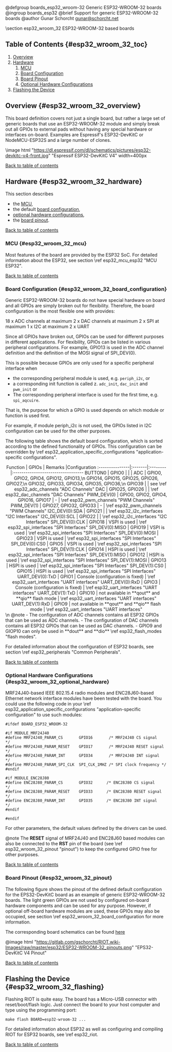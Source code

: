 <!--
Copyright (C) 2018 Gunar Schorcht

This file is subject to the terms and conditions of the GNU Lesser
General Public License v2.1. See the file LICENSE in the top level
directory for more details.
-->

@defgroup   boards_esp32_wroom-32 Generic ESP32-WROOM-32 boards
@ingroup    boards_esp32
@brief      Support for generic ESP32-WROOM-32 boards
@author     Gunar Schorcht <gunar@schorcht.net>

\section esp32_wroom_32 ESP32-WROOM-32 based boards

## Table of Contents {#esp32_wroom_32_toc}

1. [Overview](#esp32_wroom_32_overview)
2. [Hardware](#esp32_wroom_32_hardware)
    1. [MCU](#esp32_wroom_32_mcu)
    2. [Board Configuration](#esp32_wroom_32_board_configuration)
    3. [Board Pinout](#esp32_wroom_32_pinout)
    4. [Optional Hardware Configurations](#esp32_wroom_32_optional_hardware)
3. [Flashing the Device](#esp32_wroom_32_flashing)

## Overview {#esp32_wroom_32_overview}

This board definition covers not just a single board, but rather a large set
of generic boards that use an ESP32-WROOM-32 module and simply break out all
GPIOs to external pads without having any special hardware or interfaces
on-board. Examples are Espressif's ESP32-DevKitC or NodeMCU-ESP32S and a
large number of clones.

\image html "https://dl.espressif.com/dl/schematics/pictures/esp32-devkitc-v4-front.jpg" "Espressif ESP32-DevKitC V4" width=400px

[Back to table of contents](#esp32_wroom_32_toc)

## Hardware {#esp32_wroom_32_hardware}

This section describes

- the [MCU](#esp32_wroom_32_mcu),
- the default [board configuration](#esp32_wroom_32_board_configuration),
- [optional hardware configurations](#esp32_wroom_32_optional_hardware),
- the [board pinout](#esp32_wroom_32_pinout).

[Back to table of contents](#esp32_wroom_32_toc)

### MCU {#esp32_wroom_32_mcu}

Most features of the board are provided by the ESP32 SoC. For detailed
information about the ESP32, see section \ref esp32_mcu_esp32 "MCU ESP32".

[Back to table of contents](#esp32_wroom_32_toc)

### Board Configuration {#esp32_wroom_32_board_configuration}

Generic ESP32-WROOM-32 boards do not have special hardware on board and all
GPIOs are simply broken out for flexibility. Therefore, the board
configuration is the most flexible one with provides:

18 x ADC channels at maximum
2 x DAC channels at maximum
2 x SPI at maximum
1 x I2C at maximum
2 x UART

Since all GPIOs have broken out, GPIOs can be used for different purposes
in different applications. For flexibility, GPIOs can be listed in various
peripheral configurations. For example, GPIO13 is used in the ADC channel
definition and the definition of the MOSI signal of SPI_DEV(0).

This is possible because GPIOs are only used for a specific peripheral
interface when

- the corresponding peripheral module is used, e.g. `periph_i2c`, or
- a corresponding init function is called z. `adc_init`, `dac_init` and
  `pwm_init` or
- The corresponding peripheral interface is used for the first time,
  e.g. `spi_aqcuire`.

That is, the purpose for which a GPIO is used depends on which module
or function is used first.

For example, if module periph_i2c is not used, the GPIOs listed in I2C
configuration can be used for the other purposes.

The following table shows the default board configuration, which is sorted
according to the defined functionality of GPIOs. This configuration can be
overridden by \ref esp32_application_specific_configurations
"application-specific configurations".

<center>
Function        | GPIOs  | Remarks |Configuration
:---------------|:-------|:--------|:----------------------------------
BUTTON0         | GPIO0  | | |
ADC             | GPIO0, GPIO2, GPIO4, GPIO12, GPIO13,\n GPIO14, GPIO15, GPIO25, GPIO26, GPIO27,\n GPIO32, GPIO33, GPIO34, GPIO35, GPIO36,\n GPIO39 | | see \ref esp32_adc_channels "ADC Channels"
DAC             | GPIO25, GPIO26 | | \ref esp32_dac_channels "DAC Channels"
PWM_DEV(0)      | GPIO0, GPIO2, GPIO4, GPIO16, GPIO17 | - | \ref esp32_pwm_channels "PWM Channels"
PWM_DEV(1)      | GPIO27, GPIO32, GPIO33 | - | \ref esp32_pwm_channels "PWM Channels"
I2C_DEV(0):SDA  | GPIO21 | | \ref esp32_i2c_interfaces "I2C Interfaces"
I2C_DEV(0):SCL  | GPIO22 | | \ref esp32_i2c_interfaces "I2C Interfaces"
SPI_DEV(0):CLK  | GPIO18 | VSPI is used | \ref esp32_spi_interfaces "SPI Interfaces"
SPI_DEV(0):MISO | GPIO19 | VSPI is used | \ref esp32_spi_interfaces "SPI Interfaces"
SPI_DEV(0):MOSI | GPIO23 | VSPI is used | \ref esp32_spi_interfaces "SPI Interfaces"
SPI_DEV(0):CS0  | GPIO5  | VSPI is used | \ref esp32_spi_interfaces "SPI Interfaces"
SPI_DEV(1):CLK  | GPIO14 | HSPI is used | \ref esp32_spi_interfaces "SPI Interfaces"
SPI_DEV(1):MISO | GPIO12 | HSPI is used | \ref esp32_spi_interfaces "SPI Interfaces"
SPI_DEV(1):MOSI | GPIO13 | HSPI is used | \ref esp32_spi_interfaces "SPI Interfaces"
SPI_DEV(1):CS0  | GPIO15 | HSPI is used | \ref esp32_spi_interfaces "SPI Interfaces"
UART_DEV(0):TxD | GPIO1  | Console (configuration is fixed) | \ref esp32_uart_interfaces "UART interfaces"
UART_DEV(0):RxD | GPIO3  | Console (configuration is fixed) | \ref esp32_uart_interfaces "UART interfaces"
UART_DEV(1):TxD | GPIO10 | not available in **qout** and **qio** flash mode | \ref esp32_uart_interfaces "UART interfaces"
UART_DEV(1):RxD | GPIO9  | not available in **qout** and **qio** flash mode | \ref esp32_uart_interfaces "UART interfaces"
</center>
\n
@note
- The configuration of ADC channels contains all ESP32 GPIOs that can be
  used as ADC channels.
- The configuration of DAC channels contains all ESP32 GPIOs that can be used
  as DAC channels.
- GPIO9 and GIOP10 can only be used in **dout** and **dio**
  \ref esp32_flash_modes "flash modes".

For detailed information about the configuration of ESP32 boards, see
section \ref esp32_peripherals "Common Peripherals".

[Back to table of contents](#esp32_wroom_32_toc)

### Optional Hardware Configurations {#esp32_wroom_32_optional_hardware}

MRF24J40-based IEEE 802.15.4 radio modules and ENC28J60-based Ethernet
network interface modules have been tested with the board. You could use
the following code in your \ref esp32_application_specific_configurations
"application-specific configuration" to use such modules:

~~~~~~~~~~~~~~~~~~~~~~~~~~~~~~~~~~~~~~~~~~~~~~~~~~~~~~~~~~~~~~~~~~~~~~~~~~{.c}
#ifdef BOARD_ESP32_WROOM-32

#if MODULE_MRF24J40
#define MRF24J40_PARAM_CS       GPIO16       /* MRF24J40 CS signal    */
#define MRF24J40_PARAM_RESET    GPIO17       /* MRF24J40 RESET signal */
#define MRF24J40_PARAM_INT      GPIO34       /* MRF24J40 INT signal   */
#define MRF24J40_PARAM_SPI_CLK  SPI_CLK_1MHZ /* SPI clock frequency */
#endif

#if MODULE_ENC28J80
#define ENC28J80_PARAM_CS       GPIO32      /* ENC28J80 CS signal    */
#define ENC28J80_PARAM_RESET    GPIO33      /* ENC28J80 RESET signal */
#define ENC28J80_PARAM_INT      GPIO35      /* ENC28J80 INT signal   */
#endif

#endif
~~~~~~~~~~~~~~~~~~~~~~~~~~~~~~~~~~~~~~~~~~~~~~~~~~~~~~~~~~~~~~~~~~~~~~~~~~
For other parameters, the default values defined by the drivers can be used.

@note The **RESET** signal of MRF24J40 and ENC28J60 based modules can also
be connected to the **RST** pin of the board (see \ref esp32_wroom_32_pinout
"pinout") to keep the configured GPIO free for other purposes.

[Back to table of contents](#esp32_wroom_32_toc)

### Board Pinout {#esp32_wroom_32_pinout}

The following figure shows the pinout of the defined default configuration
for the EPS32-DevKitC board as an example of generic ESP32-WROOM-32 boards.
The light green GPIOs are not used by configured on-board hardware components
and can be used for any purpose. However, if optional off-board hardware
modules are used, these GPIOs may also be occupied, see
section \ref esp32_wroom_32_board_configuration for more information.

The corresponding board schematics can be found
[here](https://dl.espressif.com/dl/schematics/esp32_devkitc_v4-sch-20180607a.pdf)

@image html "https://gitlab.com/gschorcht/RIOT.wiki-Images/raw/master/esp32/ESP32-WROOM-32_pinouts.png" "EPS32-DevKitC V4 Pinout"

[Back to table of contents](#esp32_wroom_32_toc)

## Flashing the Device {#esp32_wroom_32_flashing}

Flashing RIOT is quite easy. The board has a Micro-USB connector with
reset/boot/flash logic. Just connect the board to your host computer
and type using the programming port:
~~~~~~~~~~~~~~~~~~~~~~~~~~~~~~~~~~~~~~~~~~~~~~~~~~~~~~~~~~~~~~~~~~~~~~~~~~
make flash BOARD=esp32-wroom-32 ...
~~~~~~~~~~~~~~~~~~~~~~~~~~~~~~~~~~~~~~~~~~~~~~~~~~~~~~~~~~~~~~~~~~~~~~~~~~
For detailed information about ESP32 as well as configuring and compiling
RIOT for ESP32 boards, see \ref esp32_riot.

[Back to table of contents](#esp32_wroom_32_toc)
